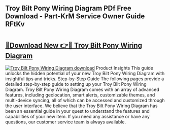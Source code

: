 ## Troy Bilt Pony Wiring Diagram PDf Free Download - Part-KrM Service Owner Guide RFtKv

# <h2><a href="http://dfon5nq.blite.top/?on=Troy+Bilt+Pony+Wiring+Diagram">🔗Download New 👉🔴 Troy Bilt Pony Wiring Diagram</a></h2>

[![Troy Bilt Pony Wiring Diagram download](https://i.imgur.com/lujVjoI.png)](http://dfon5nq.blite.top/?on=Troy+Bilt+Pony+Wiring+Diagram)
Product Insights This guide unlocks the hidden potential of your new Troy Bilt Pony Wiring Diagram with insightful tips and tricks. Step-by-Step Guide The following pages provide a detailed step-by-step guide to setting up your Troy Bilt Pony Wiring Diagram. Troy Bilt Pony Wiring Diagram comes with an array of advanced features, including geolocation, smart alerts, customizable themes, and multi-device syncing, all of which can be accessed and customized through the user interface. We believe that the Troy Bilt Pony Wiring Diagram has been an essential guide in your quest to understand the features and capabilities of your new item. If you need any assistance or have any questions, our customer service team is always available.
